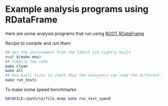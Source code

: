 # Example analysis programs using RDataFrame

Here are some analysis programs that run using [ROOT RDataFrame](https://root.cern.ch/doc/master/classROOT_1_1RDataFrame.html)

Recipe to compile and run them
```bash
## Get the environment from the latest LCG nightly build
eval $(make env)
## Compile the code
make clean 
make all
## Run basic tests to check that the analyzers can read the different input formats
make run_tests
```

To make some speed benchmarks
```bash
DATAFILE=/path/to/file.dump make run_test_speed
```